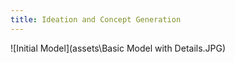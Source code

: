 ```yaml
---
title: Ideation and Concept Generation
---
```


![Initial Model](assets\Basic Model with Details.JPG)